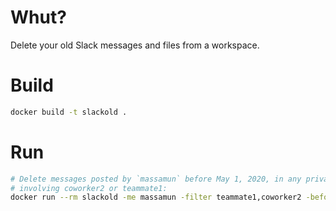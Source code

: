 # Whut?

Delete your old Slack messages and files from a workspace.

# Build

```bash
docker build -t slackold .
```

# Run

```bash
# Delete messages posted by `massamun` before May 1, 2020, in any private, mpdm or dm channel
# involving coworker2 or teammate1:
docker run --rm slackold -me massamun -filter teammate1,coworker2 -before 20200501 -token oxop-xxx
```
